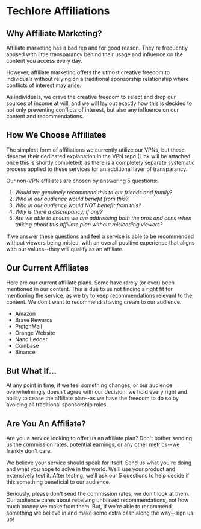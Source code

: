 # Techlore Affiliations

## Why Affiliate Marketing?
Affiliate marketing has a bad rep and for good reason. They're frequently abused with little transparancy behind their usage and influence on the content you access every day. 

However, affiliate marketing offers the utmost creative freedom to individuals without relying on a traditional sponsorship relationship where conflicts of interest may arise. 

As individuals, we crave the creative freedom to select and drop our sources of income at will, and we will lay out exactly how this is decided to not only preventing conflicts of interest, but also any influence on our content and recommendations. 

## How We Choose Affiliates
The simplest form of affiliations we currently utilize our VPNs, but these deserve their dedicated explanation in the VPN repo (Link will be attached once this is shortly completed) as there is a completely separate systematic process applied to these services for an additional layer of transparancy. 

Our non-VPN affiliates are chosen by answering 5 questions:
1. *Would we genuinely recommend this to our friends and family?*
2. *Who in our audience would benefit from this?*
3. *Who in our audience would NOT benefit from this?*
4. *Why is there a discrepancy, if any?*
5. *Are we able to ensure we are addressing both the pros and cons when talking about this affiliate plan without misleading viewers?*

If we answer these questions and feel a service is able to be recommended without viewers being misled, with an overall positive experience that aligns with our values--they will qualify as an affiliate. 

## Our Current Affiliates
Here are our current affiliate plans. Some have rarely (or ever) been mentioned in our content. This is due to us not finding a right fit for mentioning the service, as we try to keep recommendations relevant to the content. We don't want to recommend shaving cream to our audience.

- Amazon
- Brave Rewards
- ProtonMail
- Orange Website
- Nano Ledger
- Coinbase
- Binance

## But What If...
At any point in time, if we feel something changes, or our audience overwhelmingly doesn't agree with our decision, we hold every right and ability to cease the affiliate plan--as we have the freedom to do so by avoiding all traditional sponsorship roles. 

## Are You An Affiliate?
Are you a service looking to offer us an affiliate plan? Don't bother sending us the commission rates, potential earnings, or any other metrics--we frankly don't care. 

We believe your service should speak for itself. Send us what you're doing and what you hope to solve in the world. We'll use your product and extensively test it. After testing, we'll ask our 5 questions to help decide if this something beneficial to our audience.

Seriously, please don't send the commission rates, we don't look at them. Our audience cares about receiving unbiased recommendations, not how much money we make from them. But, if we're able to recommend something we believe in and make some extra cash along the way--sign us up!

